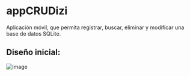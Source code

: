 # appCRUDizi

Aplicación móvil, que permita registrar, buscar, 
eliminar y modificar una base de datos SQLite.

## Diseño inicial:

![image](https://github.com/user-attachments/assets/fb21c5b3-ec3b-4faf-a7e3-4cc6014f2e87)

